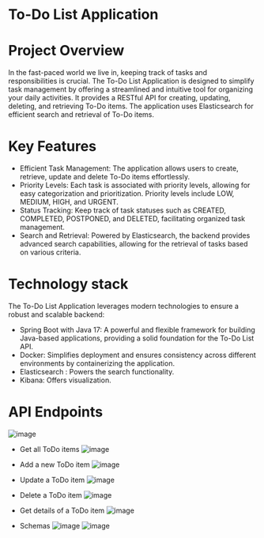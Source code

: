 # To-Do List Application

# Project Overview

  In the fast-paced world we live in, keeping track of tasks and responsibilities is crucial. The To-Do List Application is designed to simplify task management by offering a streamlined and intuitive tool for organizing your daily activities. It provides a RESTful API for creating, updating, deleting, and retrieving To-Do items. The application uses Elasticsearch for efficient search and retrieval of To-Do items.

# Key Features

- Efficient Task Management: The application allows users to create, retrieve, update and delete To-Do items effortlessly. 
- Priority Levels: Each task is associated with priority levels, allowing for easy categorization and prioritization. Priority levels include LOW, MEDIUM, HIGH, and URGENT.
- Status Tracking: Keep track of task statuses such as CREATED, COMPLETED, POSTPONED, and DELETED, facilitating organized task management.
- Search and Retrieval: Powered by Elasticsearch, the backend provides advanced search capabilities, allowing for the retrieval of tasks based on various criteria.

# Technology stack
  The To-Do List Application leverages modern technologies to ensure a robust and scalable backend:
- Spring Boot with Java 17: A powerful and flexible framework for building Java-based applications, providing a solid foundation for the To-Do List API.
- Docker: Simplifies deployment and ensures consistency across different environments by containerizing the application.
- Elasticsearch : Powers the search functionality.
- Kibana: Offers visualization.

# API Endpoints

![image](https://github.com/AlexandruVlad99/special-topics/assets/82368238/f7c24424-702f-4990-9fcc-9382d37de3fe)

- Get all ToDo items
![image](https://github.com/AlexandruVlad99/special-topics/assets/82368238/a98a2297-cd83-4dc6-b211-dc1c070a2dd4)

- Add a new ToDo item
![image](https://github.com/AlexandruVlad99/special-topics/assets/82368238/70d1f603-3374-499e-858a-b84a806f5b87)

- Update a ToDo item
![image](https://github.com/AlexandruVlad99/special-topics/assets/82368238/24aca1e7-b89d-4d95-b9ce-e14c2af870cb)

- Delete a ToDo item
![image](https://github.com/AlexandruVlad99/special-topics/assets/82368238/08a2be9b-4e10-4191-af34-888c243d5ea6)

- Get details of a ToDo item
![image](https://github.com/AlexandruVlad99/special-topics/assets/82368238/902881b0-f5ba-4cca-8247-2a64d18bc0ab)

- Schemas
![image](https://github.com/AlexandruVlad99/special-topics/assets/82368238/053fff23-08f7-40b5-b17f-bdd09e6fecba)
![image](https://github.com/AlexandruVlad99/special-topics/assets/82368238/729a758f-0193-414a-ac45-fe487e6e3154)





